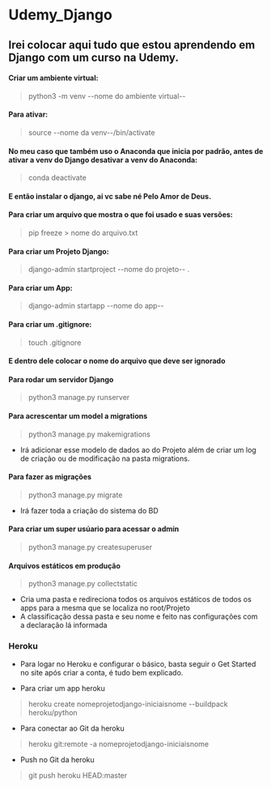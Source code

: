 # Udemy_Django
## Irei colocar aqui tudo que estou aprendendo em Django com um curso na Udemy.

#### Criar um ambiente virtual:
> python3 -m venv --nome do ambiente virtual--

#### Para ativar:
> source --nome da venv--/bin/activate

#### No meu caso que também uso o Anaconda que inicia por padrão, antes de ativar a venv do Django desativar a venv do Anaconda:
> conda deactivate

#### E então instalar o django, ai vc sabe né **Pelo Amor de Deus**.

#### Para criar um arquivo que mostra o que foi usado e suas versões:
> pip freeze > nome do arquivo.txt

#### Para criar um Projeto Django:
> django-admin startproject --nome do projeto-- .
#### Para criar um App:
> django-admin startapp --nome do app--

#### Para criar um .gitignore:
> touch .gitignore
#### E dentro dele colocar o nome do arquivo que deve ser ignorado

#### Para rodar um servidor Django
> python3 manage.py runserver 

#### Para acrescentar um model a migrations
> python3 manage.py makemigrations

* Irá adicionar esse modelo de dados ao do Projeto além de criar um log de criação ou de modificação na pasta migrations.
#### Para fazer as migrações 
> python3 manage.py migrate
* Irá fazer toda a criação do sistema do BD

#### Para criar um super usúario para acessar o admin
> python3 manage.py createsuperuser

#### Arquivos estáticos em produção
> python3 manage.py collectstatic
* Cria uma pasta e redireciona todos os arquivos estáticos de todos os apps para a mesma que se localiza no root/Projeto
* A classificação dessa pasta e seu nome e feito nas configurações com a declaração lá informada

### Heroku 

* Para logar no Heroku e configurar o básico, basta seguir o Get Started no site após criar a conta, é tudo bem explicado.

* Para criar um app heroku
> heroku create nomeprojetodjango-iniciaisnome --buildpack heroku/python

* Para conectar ao Git da heroku
> heroku git:remote -a nomeprojetodjango-iniciaisnome

* Push no Git da heroku
> git push heroku HEAD:master